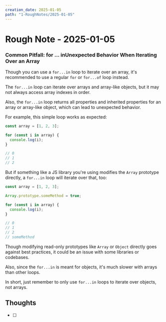 ```yaml
---
creation_date: 2025-01-05
path: "1-RoughNotes/2025-01-05"
---
```

# Rough Note - 2025-01-05

### Common Pitfall:  for ... in**Unexpected Behavior When Iterating Over an Array**

Though you can use a `for...in` loop to iterate over an array, it's recommended to use a regular `for` or `for...of` loop instead.

The `for...in` loop can iterate over arrays and array-like objects, but it may not always access array indexes in order.

Also, the `for...in` loop returns all properties and inherited properties for an array or array-like object, which can lead to unexpected behavior.

For example, this simple loop works as expected:

```js
const array = [1, 2, 3];

for (const i in array) {
  console.log(i);
}

// 0
// 1
// 2
```

But if something like a JS library you're using modifies the `Array` prototype directly, a `for...in` loop will iterate over that, too:

```js
const array = [1, 2, 3];

Array.prototype.someMethod = true;

for (const i in array) {
  console.log(i);
}

// 0
// 1
// 2
// someMethod
```

Though modifying read-only prototypes like `Array` or `Object` directly goes against best practices, it could be an issue with some libraries or codebases.

Also, since the `for...in` is meant for objects, it's much slower with arrays than other loops.

In short, just remember to only use `for...in` loops to iterate over objects, not arrays.

## Thoughts
- [ ] 